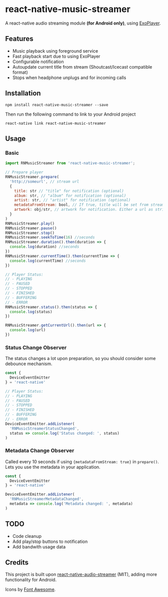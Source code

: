 # react-native-music-streamer

A react-native audio streaming module **(for Android only)**, using [ExoPlayer](https://github.com/google/ExoPlayer).

## Features

- Music playback using foreground service
- Fast playback start due to using ExoPlayer
- Configurable notification
- Autoupdate current title from stream (Shoutcast/Icecast compatible format)
- Stops when headphone unplugs and for incoming calls

## Installation

`npm install react-native-music-streamer --save`

Then run the following command to link to your Android project

`react-native link react-native-music-streamer`

## Usage

### Basic

```javascript
import RNMusicStreamer from 'react-native-music-streamer';

// Prepare player
RNMusicStreamer.prepare(
  'http://someurl', // stream url
  {
    title: str // "title" for notification (optional)
    album: str, // "album" for notification (optional)
    artist: str, // "artist" for notification (optional)
    metadataFromStream: bool, // If true, title will be set from stream metadata. Updates every 10s. 'title' property will be used as placeholder. (optional)
    artwork: obj/str, // artwork for notification. Either a url as string, or a react-native format {uri: ...} object for local image. (optional)
  }
)
RNMusicStreamer.play()
RNMusicStreamer.pause()
RNMusicStreamer.stop()
RNMusicStreamer.seekToTime(16) //seconds
RNMusicStreamer.duration().then(duration => {
  console.log(duration) //seconds
})
RNMusicStreamer.currentTime().then(currentTime => {
  console.log(currentTime) //seconds
})

// Player Status:
// - PLAYING
// - PAUSED
// - STOPPED
// - FINISHED
// - BUFFERING
// - ERROR
RNMusicStreamer.status().then(status => {
  console.log(status)
})

RNMusicStreamer.getCurrentUrl().then(url => {
  console.log(url)
})

```

### Status Change Observer
The status changes a lot upon preparation, so you should consider some debounce mechanism.

```javascript
const {
  DeviceEventEmitter
} = 'react-native'

// Player Status:
// - PLAYING
// - PAUSED
// - STOPPED
// - FINISHED
// - BUFFERING
// - ERROR
DeviceEventEmitter.addListener(
  'RNMusicStreamerStatusChanged',
  status => console.log('Status changed: ', status)
)

```

### Metadata Change Observer

Called every 10 seconds if using `{metadataFromStream: true}` in `prepare()`. Lets you use the metadata in your application.

```javascript
const {
  DeviceEventEmitter
} = 'react-native'

DeviceEventEmitter.addListener(
  'RNMusicStreamerMetadataChanged',
  metadata => console.log('Metadata changed: ', metadata)
)

```

## TODO

- Code cleanup
- Add play/stop buttons to notification
- Add bandwith usage data

## Credits

This project is built upon [react-native-audio-streamer](https://github.com/indiecastfm/react-native-audio-streamer) (MIT), adding more functionality for Android.

Icons by [Font Awesome](http://fontawesome.io/).

